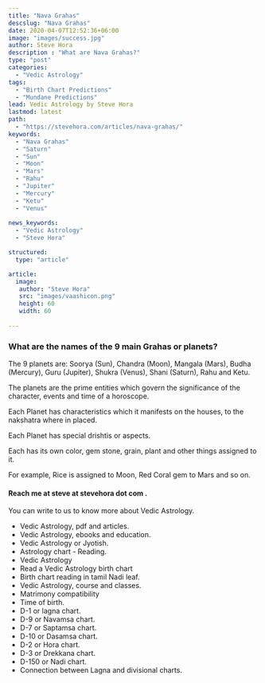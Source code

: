 ```yaml
---
title: "Nava Grahas"
descslug: "Nava Grahas"
date: 2020-04-07T12:52:36+06:00
image: "images/success.jpg"
author: Steve Hora
description : "What are Nava Grahas?"
type: "post"
categories: 
  - "Vedic Astrology"
tags:
  - "Birth Chart Predictions"
  - "Mundane Predictions"
lead: Vedic Astrology by Steve Hora
lastmod: latest 
path:
  - "https://stevehora.com/articles/nava-grahas/"
keywords:
  - "Nava Grahas"
  - "Saturn"
  - "Sun"
  - "Moon"
  - "Mars"
  - "Rahu"
  - "Jupiter"
  - "Mercury"
  - "Ketu"
  - "Venus"
  
news_keywords:
  - "Vedic Astrology"
  - "Steve Hora"

structured:
  type: "article"

article:
  image:
   author: "Steve Hora"
   src: "images/vaashicon.png"
   height: 60
   width: 60
  
---
```


### What are the names of the 9 main Grahas or planets?

The 9 planets are: Soorya (Sun), Chandra (Moon), Mangala (Mars), Budha (Mercury), Guru (Jupiter), Shukra (Venus), Shani (Saturn), Rahu and Ketu.

The planets are the prime entities which govern the significance of the character, events and time of a horoscope.

Each Planet has characteristics which it manifests on the houses, to the nakshatra where in placed.

Each Planet has special drishtis or aspects.

Each has its own color, gem stone, grain, plant and other things assigned to it.

For example, Rice is assigned to Moon, Red Coral gem to Mars and so on.

#### Reach me at  steve at stevehora dot com .

You can write to us to know more about Vedic Astrology.

* Vedic Astrology, pdf and articles.
* Vedic Astrology, ebooks and education.
* Vedic Astrology or Jyotish.
* Astrology chart - Reading.
* Vedic Astrology
* Read a Vedic Astrology birth chart
* Birth chart reading in tamil Nadi leaf.
* Vedic Astrology, course and classes.
* Matrimony compatibility
* Time of birth.
* D-1 or lagna chart.
* D-9 or Navamsa chart.
* D-7 or Saptamsa chart.
* D-10 or Dasamsa chart.
* D-2 or Hora chart.
* D-3 or Drekkana chart.
* D-150 or Nadi chart.
* Connection between Lagna and divisional charts.
